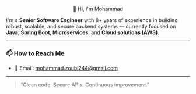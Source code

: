<p align="center">
👋 Hi, I'm Mohammad
</p>

I'm a **Senior Software Engineer** with 8+ years of experience in building robust, scalable, and secure backend systems — currently focused on **Java, Spring Boot, Microservices**, and **Cloud solutions (AWS)**.

---

### 📫 How to Reach Me
- 📧 Email: mohammad.zoubi244@gmail.com

---
> “Clean code. Secure APIs. Continuous improvement.”
